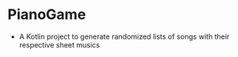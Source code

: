 # PianoGame
- A Kotlin project to generate randomized lists of songs with their respective sheet musics
